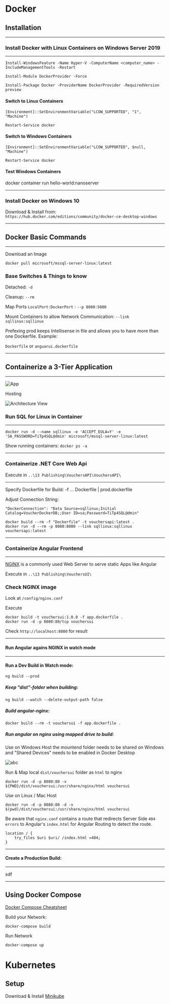 # Docker

## Installation

---

### Install Docker with Linux Containers on Windows Server 2019

---

```auto
Install-WindowsFeature -Name Hyper-V -ComputerName <computer_name> -IncludeManagementTools -Restart

Install-Module DockerProvider -Force

Install-Package Docker -ProviderName DockerProvider -RequiredVersion preview
```

#### Switch to Linux Containers

```auto
[Environment]::SetEnvironmentVariable("LCOW_SUPPORTED", "1", "Machine")

Restart-Service docker
```

#### Switch to Windows Containers

```auto
[Environment]::SetEnvironmentVariable("LCOW_SUPPORTED", $null, "Machine")

Restart-Service docker
```

#### Test Windows Containers

docker container run hello-world:nanoserver

---

### Install Docker on Windows 10

Download & Install from: `https://hub.docker.com/editions/community/docker-ce-desktop-windows`

---

## Docker Basic Commands

---

Download an Image

`docker pull microsoft/mssql-server-linux:latest`

### Base Switches & Things to know

Detached: `-d`

Cleanup: `--rm`

Map Ports `LocalPort:DockerPort` : `--p 8080:5000`

Mount Containers to allow Network Communication: `--link sqllinux:sqllinux`

Prefexing prod keeps Intellisense in file and allows you to have more than one Dockerfile. Example:

`Dockerfile` or `anguarui.dockerfile`

---

## Containerize a 3-Tier Application

---

![App](_images/app.png)

Hosting

![Architecture View](_images/docker-onion.png)

### Run SQL for Linux in Container

---

`docker run -d --name sqllinux -e 'ACCEPT_EULA=Y' -e 'SA_PASSWORD=TiTp4SQL@dmin' microsoft/mssql-server-linux:latest`

Show running containers: `docker ps -a`

---

### Containerize .NET Core Web Api

Execute in `..\13 Publishing\VouchersAPI\VouchersAPI\`

---

Specify Dockerfile for Build: -f ... Dockerfile | prod.dockerfile

Adjust Connection String:

`"DockerConnection": "Data Source=sqllinux;Initial Catalog=VoucherDockerDB;;User ID=sa;Password=TiTp4SQL@dmin"`

```
docker build --rm -f "Dockerfile" -t vouchersapi:latest .
docker run -d --rm -p 8080:8080 --link sqllinux:sqllinux vouchersapi:latest
```

---

### Containerize Angular Frontend

---

[NGINX](https://www.nginx.com/) is a commonly used Web Server to serve static Apps like Angular

Execute in `..\13 Publishing\VouchersUI\`

### Check NGINX image

Look at `/config/nginx.conf`

Execute

```
docker build -t vouchersui:1.0.0 -f app.dockerfile .
docker run -d -p 8080:80/tcp vouchersui
```

Check `http://localhost:8080` for result

---

#### Run Angular agains NGINX in watch mode

---

#### Run a Dev Build in Watch mode:

`ng build --prod`

##### Keep "dist"-folder when building:

`ng build --watch --delete-output-path false`

##### Build angular-nginx:

`docker build --rm -t vouchersui -f app.dockerfile .`

##### Run angular on nginx using mapped drive to build:

Use on Windows Host the mountend folder needs to be shared on Windows and "Shared Devices" needs to be enabled in Docker Desktop

![abc](_images/windows-share.png)

Run & Map local `dist/vouchersui` folder as `html` to nginx

`docker run -d -p 8080:80 -v ${PWD}/dist/vouchersui:/usr/share/nginx/html vouchersui`

Use on Linux / Mac Host

`docker run -d -p 8080:80 -d -v $(pwd)/dist/vouchersui:/usr/share/nginx/html vouchersui`

Be aware that `nginx.conf` contains a route that redirects Server Side `404 errors` to Angular's `index.html` for Angular Routing to detect the route.

```auto
location / {
    try_files $uri $uri/ /index.html =404;
}
```

---

#### Create a Production Build:

---

sdf

---

## Using Docker Compose

[Docker Compose Cheatsheet](https://devhints.io/docker-compose)

Build your Network:

`docker-compose build`

Run Network

`docker-compose up`

# Kubernetes

## Setup

Download & Install [Minikube](https://kubernetes.io/docs/tasks/tools/install-minikube/)
